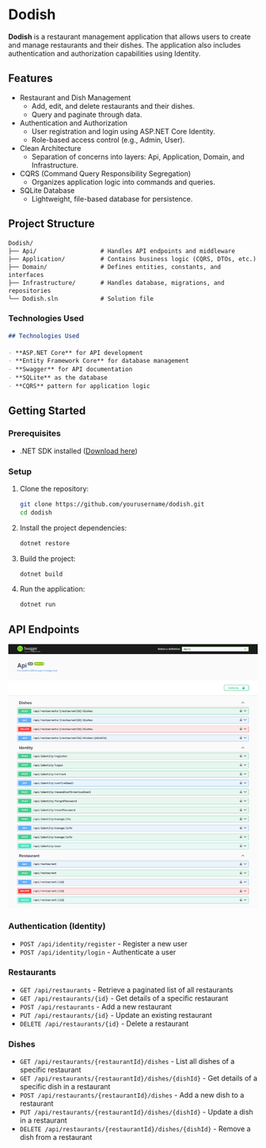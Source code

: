 # Dodish

**Dodish** is a restaurant management application that allows users to create and manage restaurants and their dishes. The application also includes authentication and authorization capabilities using Identity.

## Features

- Restaurant and Dish Management
  - Add, edit, and delete restaurants and their dishes.
  - Query and paginate through data.
- Authentication and Authorization
  - User registration and login using ASP.NET Core Identity.
  - Role-based access control (e.g., Admin, User).
- Clean Architecture
  - Separation of concerns into layers: Api, Application, Domain, and Infrastructure.
- CQRS (Command Query Responsibility Segregation)
  - Organizes application logic into commands and queries.
- SQLite Database
  - Lightweight, file-based database for persistence.

## Project Structure

```plaintext
Dodish/
├── Api/                  # Handles API endpoints and middleware
├── Application/          # Contains business logic (CQRS, DTOs, etc.)
├── Domain/               # Defines entities, constants, and interfaces
├── Infrastructure/       # Handles database, migrations, and repositories
└── Dodish.sln            # Solution file
```

### Technologies Used

```markdown
## Technologies Used

- **ASP.NET Core** for API development
- **Entity Framework Core** for database management
- **Swagger** for API documentation
- **SQLite** as the database
- **CQRS** pattern for application logic
```

## Getting Started

### Prerequisites

- .NET SDK installed ([Download here](https://dotnet.microsoft.com/download))

### Setup

1. Clone the repository:

   ```bash
   git clone https://github.com/yourusername/dodish.git
   cd dodish
   ```

2. Install the project dependencies:

   ```bash
   dotnet restore
   ```

3. Build the project:

   ```bash
   dotnet build
   ```

4. Run the application:

   ```bash
   dotnet run
   ```

## API Endpoints

![Dodish APIs](dodish-apis.png)

### Authentication (Identity)

- `POST /api/identity/register` - Register a new user
- `POST /api/identity/login` - Authenticate a user

### Restaurants

- `GET /api/restaurants` - Retrieve a paginated list of all restaurants
- `GET /api/restaurants/{id}` - Get details of a specific restaurant
- `POST /api/restaurants` - Add a new restaurant
- `PUT /api/restaurants/{id}` - Update an existing restaurant
- `DELETE /api/restaurants/{id}` - Delete a restaurant

### Dishes

- `GET /api/restaurants/{restaurantId}/dishes` - List all dishes of a specific restaurant
- `GET /api/restaurants/{restaurantId}/dishes/{dishId}` - Get details of a specific dish in a restaurant
- `POST /api/restaurants/{restaurantId}/dishes` - Add a new dish to a restaurant
- `PUT /api/restaurants/{restaurantId}/dishes/{dishId}` - Update a dish in a restaurant
- `DELETE /api/restaurants/{restaurantId}/dishes/{dishId}` - Remove a dish from a restaurant
